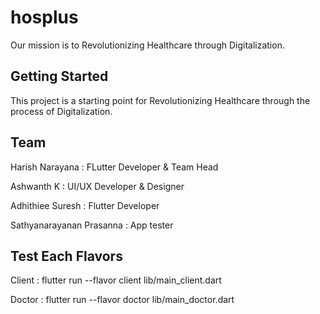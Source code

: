# hosplus

Our mission is to Revolutionizing Healthcare through Digitalization.

## Getting Started

This project is a starting point for Revolutionizing Healthcare through the process of Digitalization.

## Team

Harish Narayana : FLutter Developer & Team Head

Ashwanth K : UI/UX Developer & Designer

Adhithiee Suresh : Flutter Developer

Sathyanarayanan Prasanna : App tester

## Test Each Flavors 

Client : flutter run --flavor client lib/main_client.dart

Doctor : flutter run --flavor doctor lib/main_doctor.dart

